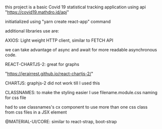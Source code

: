 this project is a basic Covid 19 statistical tracking application
using api "https://covid19.mathdro.id/api"

initiatialized using "yarn create react-app" command

additional libraries use are: 


AXIOS:
Light weight HTTP client, similar to FETCH API

we can take advantage of async and await for more readable asynchronous code. 



REACT-CHARTJS-2:
great for graphs

"https://jerairrest.github.io/react-chartjs-2/"



CHARTJS:
graphjs-2 did not work till I used this 




CLASSNAMES:
to make the styling easier I use filename.module.css naming for css file

had to use classnames's cx component to use more than one css class from css files in a JSX element




@MATERIAL-UI/CORE:
similar to react-strap, boot-strap
